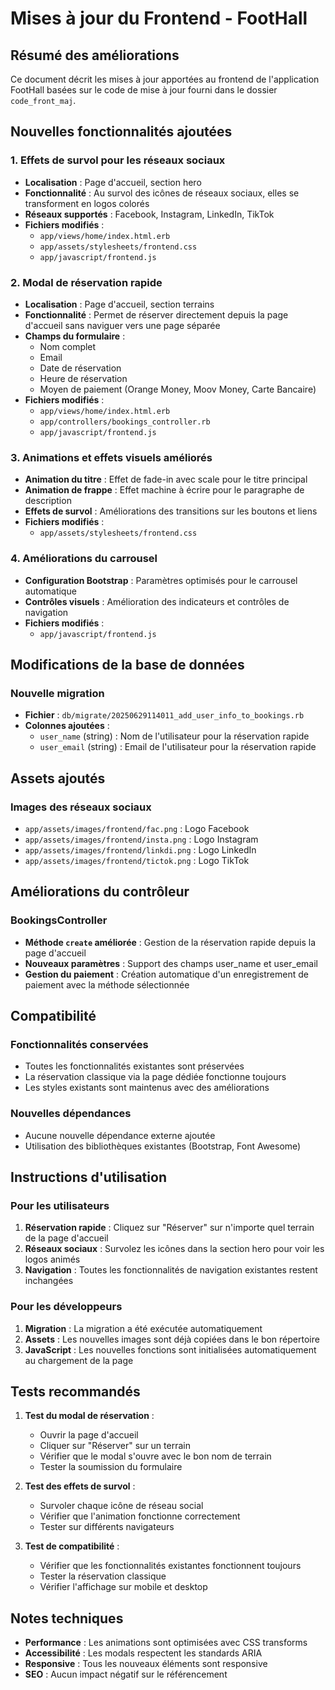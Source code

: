 # Mises à jour du Frontend - FootHall

## Résumé des améliorations

Ce document décrit les mises à jour apportées au frontend de l'application FootHall basées sur le code de mise à jour fourni dans le dossier `code_front_maj`.

## Nouvelles fonctionnalités ajoutées

### 1. Effets de survol pour les réseaux sociaux
- **Localisation** : Page d'accueil, section hero
- **Fonctionnalité** : Au survol des icônes de réseaux sociaux, elles se transforment en logos colorés
- **Réseaux supportés** : Facebook, Instagram, LinkedIn, TikTok
- **Fichiers modifiés** :
  - `app/views/home/index.html.erb`
  - `app/assets/stylesheets/frontend.css`
  - `app/javascript/frontend.js`

### 2. Modal de réservation rapide
- **Localisation** : Page d'accueil, section terrains
- **Fonctionnalité** : Permet de réserver directement depuis la page d'accueil sans naviguer vers une page séparée
- **Champs du formulaire** :
  - Nom complet
  - Email
  - Date de réservation
  - Heure de réservation
  - Moyen de paiement (Orange Money, Moov Money, Carte Bancaire)
- **Fichiers modifiés** :
  - `app/views/home/index.html.erb`
  - `app/controllers/bookings_controller.rb`
  - `app/javascript/frontend.js`

### 3. Animations et effets visuels améliorés
- **Animation du titre** : Effet de fade-in avec scale pour le titre principal
- **Animation de frappe** : Effet machine à écrire pour le paragraphe de description
- **Effets de survol** : Améliorations des transitions sur les boutons et liens
- **Fichiers modifiés** :
  - `app/assets/stylesheets/frontend.css`

### 4. Améliorations du carrousel
- **Configuration Bootstrap** : Paramètres optimisés pour le carrousel automatique
- **Contrôles visuels** : Amélioration des indicateurs et contrôles de navigation
- **Fichiers modifiés** :
  - `app/javascript/frontend.js`

## Modifications de la base de données

### Nouvelle migration
- **Fichier** : `db/migrate/20250629114011_add_user_info_to_bookings.rb`
- **Colonnes ajoutées** :
  - `user_name` (string) : Nom de l'utilisateur pour la réservation rapide
  - `user_email` (string) : Email de l'utilisateur pour la réservation rapide

## Assets ajoutés

### Images des réseaux sociaux
- `app/assets/images/frontend/fac.png` : Logo Facebook
- `app/assets/images/frontend/insta.png` : Logo Instagram
- `app/assets/images/frontend/linkdi.png` : Logo LinkedIn
- `app/assets/images/frontend/tictok.png` : Logo TikTok

## Améliorations du contrôleur

### BookingsController
- **Méthode `create` améliorée** : Gestion de la réservation rapide depuis la page d'accueil
- **Nouveaux paramètres** : Support des champs user_name et user_email
- **Gestion du paiement** : Création automatique d'un enregistrement de paiement avec la méthode sélectionnée

## Compatibilité

### Fonctionnalités conservées
- Toutes les fonctionnalités existantes sont préservées
- La réservation classique via la page dédiée fonctionne toujours
- Les styles existants sont maintenus avec des améliorations

### Nouvelles dépendances
- Aucune nouvelle dépendance externe ajoutée
- Utilisation des bibliothèques existantes (Bootstrap, Font Awesome)

## Instructions d'utilisation

### Pour les utilisateurs
1. **Réservation rapide** : Cliquez sur "Réserver" sur n'importe quel terrain de la page d'accueil
2. **Réseaux sociaux** : Survolez les icônes dans la section hero pour voir les logos animés
3. **Navigation** : Toutes les fonctionnalités de navigation existantes restent inchangées

### Pour les développeurs
1. **Migration** : La migration a été exécutée automatiquement
2. **Assets** : Les nouvelles images sont déjà copiées dans le bon répertoire
3. **JavaScript** : Les nouvelles fonctions sont initialisées automatiquement au chargement de la page

## Tests recommandés

1. **Test du modal de réservation** :
   - Ouvrir la page d'accueil
   - Cliquer sur "Réserver" sur un terrain
   - Vérifier que le modal s'ouvre avec le bon nom de terrain
   - Tester la soumission du formulaire

2. **Test des effets de survol** :
   - Survoler chaque icône de réseau social
   - Vérifier que l'animation fonctionne correctement
   - Tester sur différents navigateurs

3. **Test de compatibilité** :
   - Vérifier que les fonctionnalités existantes fonctionnent toujours
   - Tester la réservation classique
   - Vérifier l'affichage sur mobile et desktop

## Notes techniques

- **Performance** : Les animations sont optimisées avec CSS transforms
- **Accessibilité** : Les modals respectent les standards ARIA
- **Responsive** : Tous les nouveaux éléments sont responsive
- **SEO** : Aucun impact négatif sur le référencement